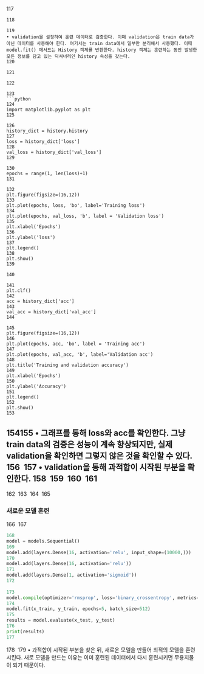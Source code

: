 
117
```
118
​
119
• validation을 설정하여 훈련 데이터로 검증한다. 이때 validation은 train data가 아닌 데이터를 사용해야 한다. 여기서는 train data에서 일부만 분리해서 사용했다. 이때 model.fit() 메서드는 History 객체를 반환한다. history 객체는 훈련하는 동안 발생한 모든 정보를 담고 있는 딕셔너리인 history 속성을 갖는다.
120
​
121
​
122
​
123
```python
124
import matplotlib.pyplot as plt
125
​
126
history_dict = history.history
127
loss = history_dict['loss']
128
val_loss = history_dict['val_loss']
129
​
130
epochs = range(1, len(loss)+1)
131
​
132
plt.figure(figsize=(16,12))
133
plt.plot(epochs, loss, 'bo', label='Training loss')
134
plt.plot(epochs, val_loss, 'b', label = 'Validation loss')
135
plt.xlabel('Epochs')
136
plt.ylabel('loss')
137
plt.legend()
138
plt.show()
139
​
140
​
141
plt.clf()
142
acc = history_dict['acc']
143
val_acc = history_dict['val_acc']
144
​
145
plt.figure(figsize=(16,12))
146
plt.plot(epochs, acc, 'bo', label = 'Training acc')
147
plt.plot(epochs, val_acc, 'b', label='Validation acc')
148
plt.title('Training and validation accuracy')
149
plt.xlabel('Epochs')
150
plt.ylabel('Accuracy')
151
plt.legend()
152
plt.show()
153
```
154
​
155
• 그래프를 통해 loss와 acc를 확인한다. 그냥 train data의 검증은 성능이 계속 향상되지만, 실제 validation을 확인하면 그렇지 않은 것을 확인할 수 있다.
156
​
157
• validation을 통해 과적합이 시작된 부분을 확인한다.
158
​
159
​
160
​
161
---
162
​
163
​
164
​
165
### 새로운 모델 훈련
166
​
167
```python
168
model = models.Sequential()
169
model.add(layers.Dense(16, activation='relu', input_shape=(10000,)))
170
model.add(layers.Dense(16, activation='relu'))
171
model.add(layers.Dense(1, activation='sigmoid'))
172
​
173
model.compile(optimizer='rmsprop', loss='binary_crossentropy', metrics=['accuracy'])
174
model.fit(x_train, y_train, epochs=5, batch_size=512)
175
results = model.evaluate(x_test, y_test)
176
print(results)
177
```
178
​
179
• 과적합이 시작된 부분을 찾은 뒤, 새로운 모델을 만들어 최적의 모델을 훈련시킨다. 새로 모델을 만드는 이유는 이미 훈련된 데이터에서 다시 훈련시키면 무용지물이 되기 때문이다.
